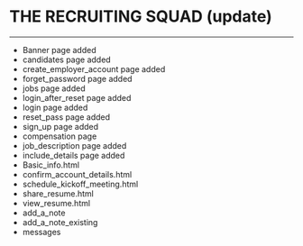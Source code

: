 # THE RECRUITING SQUAD (update)
*********************************************************************************
* Banner page added
* candidates page added
* create_employer_account page added
* forget_password page added
* jobs page added
* login_after_reset page added
* login page added
* reset_pass page added
* sign_up page added
* compensation page
* job_description page added
* include_details page added 
* Basic_info.html
* confirm_account_details.html
* schedule_kickoff_meeting.html
* share_resume.html
* view_resume.html
* add_a_note
* add_a_note_existing
* messages
